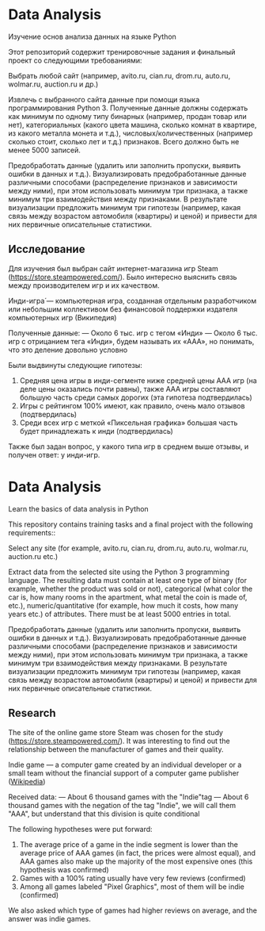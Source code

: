 # Data Analysis
Изучение основ анализа данных на языке Python

Этот репозиторий содержит тренировочные задания и финальный проект со следующими требованиями:

Выбрать любой сайт (например, avito.ru, cian.ru, drom.ru, auto.ru, wolmar.ru, auction.ru и др.)

Извлечь с выбранного сайта данные при помощи языка программирования Python 3. Полученные данные должны содержать как минимум по одному типу бинарных (например, продан товар или нет), категориальных (какого цвета машина, сколько комнат в квартире, из какого металла монета и т.д.), числовых/количественных (например сколько стоит, сколько лет и т.д.) признаков. Всего должно быть не менее 5000 записей.

Предобработать данные (удалить или заполнить пропуски, выявить ошибки в данных и т.д.). Визуализировать предобработанные данные различными способами (распределение признаков и зависимости между ними), при этом использовать минимум три признака, а также минимум три взаимодействия между признаками. В результате визуализации предложить минимум три гипотезы (например, какая связь между возрастом автомобиля (квартиры) и ценой) и привести для них первичные описательные статистики.

## Исследование

Для изучения был выбран сайт интернет-магазина игр Steam (https://store.steampowered.com/). Было интересно выяснить связь между производителем игр и их качеством.

Инди-игра́ — компьютерная игра, созданная отдельным разработчиком или небольшим коллективом без финансовой поддержки издателя компьютерных игр (Википедия)

Полученные данные:
— Около 6 тыс. игр с тегом «Инди»
— Около 6 тыс. игр с отрицанием тега «Инди», будем называть их «AAA», но понимать, что это деление довольно условно

Были выдвинуты следующие гипотезы:

1. Средняя цена игры в инди-сегменте ниже средней цены ААА игр (на деле цены оказались почти равны), также ААА игры составляют большую часть среди самых дорогих (эта гипотеза подтвердилась)
2. Игры с рейтингом 100% имеют, как правило, очень мало отзывов (подтвердилась)
3. Среди всех игр с меткой «Пиксельная графика» большая часть будет принадлежать к инди (подтвердилась)

Также был задан вопрос, у какого типа игр в среднем выше отзывы, и получен ответ: у инди-игр. 


# Data Analysis
Learn the basics of data analysis in Python

This repository contains training tasks and a final project with the following requirements::

Select any site (for example, avito.ru, cian.ru, drom.ru, auto.ru, wolmar.ru, auction.ru etc.)

Extract data from the selected site using the Python 3 programming language. The resulting data must contain at least one type of binary (for example, whether the product was sold or not), categorical (what color the car is, how many rooms in the apartment, what metal the coin is made of, etc.), numeric/quantitative (for example, how much it costs, how many years etc.) of attributes. There must be at least 5000 entries in total.

Предобработать данные (удалить или заполнить пропуски, выявить ошибки в данных и т.д.). Визуализировать предобработанные данные различными способами (распределение признаков и зависимости между ними), при этом использовать минимум три признака, а также минимум три взаимодействия между признаками. В результате визуализации предложить минимум три гипотезы (например, какая связь между возрастом автомобиля (квартиры) и ценой) и привести для них первичные описательные статистики.

## Research

The site of the online game store Steam was chosen for the study (https://store.steampowered.com/). It was interesting to find out the relationship between the manufacturer of games and their quality.

Indie game — a computer game created by an individual developer or a small team without the financial support of a computer game publisher ([Wikipedia](https://en.wikipedia.org/wiki/Indie_game))

Received data:
— About 6 thousand games with the "Indie"tag
— About 6 thousand games with the negation of the tag "Indie", we will call them "AAA", but understand that this division is quite conditional

The following hypotheses were put forward:

1. The average price of a game in the indie segment is lower than the average price of AAA games (in fact, the prices were almost equal), and AAA games also make up the majority of the most expensive ones (this hypothesis was confirmed)
2. Games with a 100% rating usually have very few reviews (confirmed)
3. Among all games labeled "Pixel Graphics", most of them will be indie (confirmed)

We also asked which type of games had higher reviews on average, and the answer was indie games. 
